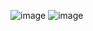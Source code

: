  ![image](https://media1.tenor.com/m/VHt8TbId7CoAAAAC/towa-slow-damage.gif)   ![image](https://media1.tenor.com/m/hd0795VvsEcAAAAC/neo-d4dj.gif)
